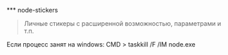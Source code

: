 *** node-stickers
> Личные стикеры с расширенной возможностью, параметрами и т.п. 

Если процесс занят на windows: CMD > taskkill /F /IM node.exe